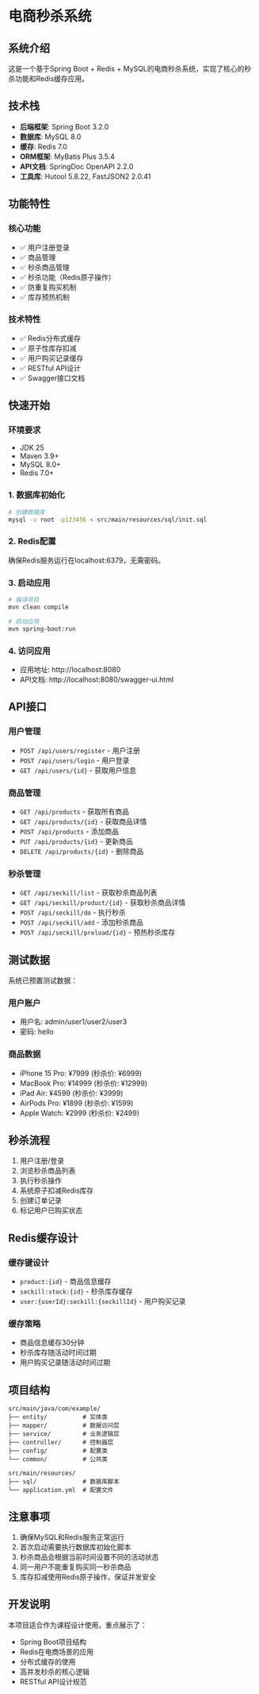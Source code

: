 # 电商秒杀系统

## 系统介绍

这是一个基于Spring Boot + Redis + MySQL的电商秒杀系统，实现了核心的秒杀功能和Redis缓存应用。

## 技术栈

- **后端框架**: Spring Boot 3.2.0
- **数据库**: MySQL 8.0
- **缓存**: Redis 7.0
- **ORM框架**: MyBatis Plus 3.5.4
- **API文档**: SpringDoc OpenAPI 2.2.0
- **工具库**: Hutool 5.8.22, FastJSON2 2.0.41

## 功能特性

### 核心功能
- ✅ 用户注册登录
- ✅ 商品管理
- ✅ 秒杀商品管理
- ✅ 秒杀功能（Redis原子操作）
- ✅ 防重复购买机制
- ✅ 库存预热机制

### 技术特性
- ✅ Redis分布式缓存
- ✅ 原子性库存扣减
- ✅ 用户购买记录缓存
- ✅ RESTful API设计
- ✅ Swagger接口文档

## 快速开始

### 环境要求
- JDK 25
- Maven 3.9+
- MySQL 8.0+
- Redis 7.0+

### 1. 数据库初始化
```bash
# 创建数据库
mysql -u root -p123456 < src/main/resources/sql/init.sql
```

### 2. Redis配置
确保Redis服务运行在localhost:6379，无需密码。

### 3. 启动应用
```bash
# 编译项目
mvn clean compile

# 启动应用
mvn spring-boot:run
```

### 4. 访问应用
- 应用地址: http://localhost:8080
- API文档: http://localhost:8080/swagger-ui.html

## API接口

### 用户管理
- `POST /api/users/register` - 用户注册
- `POST /api/users/login` - 用户登录
- `GET /api/users/{id}` - 获取用户信息

### 商品管理
- `GET /api/products` - 获取所有商品
- `GET /api/products/{id}` - 获取商品详情
- `POST /api/products` - 添加商品
- `PUT /api/products/{id}` - 更新商品
- `DELETE /api/products/{id}` - 删除商品

### 秒杀管理
- `GET /api/seckill/list` - 获取秒杀商品列表
- `GET /api/seckill/product/{id}` - 获取秒杀商品详情
- `POST /api/seckill/do` - 执行秒杀
- `POST /api/seckill/add` - 添加秒杀商品
- `POST /api/seckill/preload/{id}` - 预热秒杀库存

## 测试数据

系统已预置测试数据：

### 用户账户
- 用户名: admin/user1/user2/user3
- 密码: hello

### 商品数据
- iPhone 15 Pro: ¥7999 (秒杀价: ¥6999)
- MacBook Pro: ¥14999 (秒杀价: ¥12999)
- iPad Air: ¥4599 (秒杀价: ¥3999)
- AirPods Pro: ¥1899 (秒杀价: ¥1599)
- Apple Watch: ¥2999 (秒杀价: ¥2499)

## 秒杀流程

1. 用户注册/登录
2. 浏览秒杀商品列表
3. 执行秒杀操作
4. 系统原子扣减Redis库存
5. 创建订单记录
6. 标记用户已购买状态

## Redis缓存设计

### 缓存键设计
- `product:{id}` - 商品信息缓存
- `seckill:stock:{id}` - 秒杀库存缓存
- `user:{userId}:seckill:{seckillId}` - 用户购买记录

### 缓存策略
- 商品信息缓存30分钟
- 秒杀库存随活动时间过期
- 用户购买记录随活动时间过期

## 项目结构

```
src/main/java/com/example/
├── entity/          # 实体类
├── mapper/          # 数据访问层
├── service/         # 业务逻辑层
├── controller/      # 控制器层
├── config/          # 配置类
└── common/          # 公共类

src/main/resources/
├── sql/             # 数据库脚本
└── application.yml  # 配置文件
```

## 注意事项

1. 确保MySQL和Redis服务正常运行
2. 首次启动需要执行数据库初始化脚本
3. 秒杀商品会根据当前时间设置不同的活动状态
4. 同一用户不能重复购买同一秒杀商品
5. 库存扣减使用Redis原子操作，保证并发安全

## 开发说明

本项目适合作为课程设计使用，重点展示了：
- Spring Boot项目结构
- Redis在电商场景的应用
- 分布式缓存的使用
- 高并发秒杀的核心逻辑
- RESTful API设计规范
